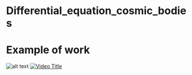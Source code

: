 # Differential_equation_cosmic_bodies
# Example of work
![alt text](../Differential_equation_cosmic_bodies/pictures/mars_earth.png)
[![Video Title](../Differential_equation_cosmic_bodies/pictures/mars_earth.png)](https://github.com/Oleksandr0605/Differential_equation_cosmic_bodies/blob/main/video/2023-06-01%2012-00-54.mp4)

